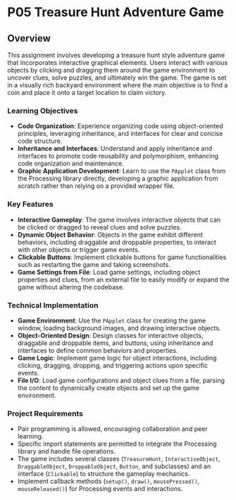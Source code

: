 # P05 Treasure Hunt Adventure Game

## Overview

This assignment involves developing a treasure hunt style adventure game that incorporates interactive graphical elements. Users interact with various objects by clicking and dragging them around the game environment to uncover clues, solve puzzles, and ultimately win the game. The game is set in a visually rich backyard environment where the main objective is to find a coin and place it onto a target location to claim victory.

### Learning Objectives

- **Code Organization**: Experience organizing code using object-oriented principles, leveraging inheritance, and interfaces for clear and concise code structure.
- **Inheritance and Interfaces**: Understand and apply inheritance and interfaces to promote code reusability and polymorphism, enhancing code organization and maintenance.
- **Graphic Application Development**: Learn to use the `PApplet` class from the Processing library directly, developing a graphic application from scratch rather than relying on a provided wrapper file.

### Key Features

- **Interactive Gameplay**: The game involves interactive objects that can be clicked or dragged to reveal clues and solve puzzles.
- **Dynamic Object Behavior**: Objects in the game exhibit different behaviors, including draggable and droppable properties, to interact with other objects or trigger game events.
- **Clickable Buttons**: Implement clickable buttons for game functionalities such as restarting the game and taking screenshots.
- **Game Settings from File**: Load game settings, including object properties and clues, from an external file to easily modify or expand the game without altering the codebase.

### Technical Implementation

- **Game Environment**: Use the `PApplet` class for creating the game window, loading background images, and drawing interactive objects.
- **Object-Oriented Design**: Design classes for interactive objects, draggable and droppable items, and buttons, using inheritance and interfaces to define common behaviors and properties.
- **Game Logic**: Implement game logic for object interactions, including clicking, dragging, dropping, and triggering actions upon specific events.
- **File I/O**: Load game configurations and object clues from a file, parsing the content to dynamically create objects and set up the game environment.

### Project Requirements

- Pair programming is allowed, encouraging collaboration and peer learning.
- Specific import statements are permitted to integrate the Processing library and handle file operations.
- The game includes several classes (`TreasureHunt`, `InteractiveObject`, `DraggableObject`, `DroppableObject`, `Button`, and subclasses) and an interface (`Clickable`) to structure the gameplay mechanics.
- Implement callback methods (`setup()`, `draw()`, `mousePressed()`, `mouseReleased()`) for Processing events and interactions.
